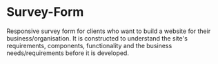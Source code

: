 # Survey-Form
Responsive survey form for clients who want to build a website for their business/organisation.
It is constructed to understand the site's requirements, components, functionality and the business needs/requirements before it is developed.
